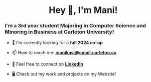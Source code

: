 <h1 align="center">Hey 👋, I'm Mani!</h1>

<h3>I'm a 3rd year student Majoring in Computer Science and Minoring in Business at Carleton University!</h3> 

- 🔭 I’m currently looking for a **fall 2024 co-op**
  
- 📫 How to reach me: **manikasi@cmail.carleton.ca**
  
- 🙌 Feel free to connect on [**LinkedIn**](https://www.linkedin.com/in/mani-kasi-479291252/)

- 🖥 Check out my work and projects on my Website!


